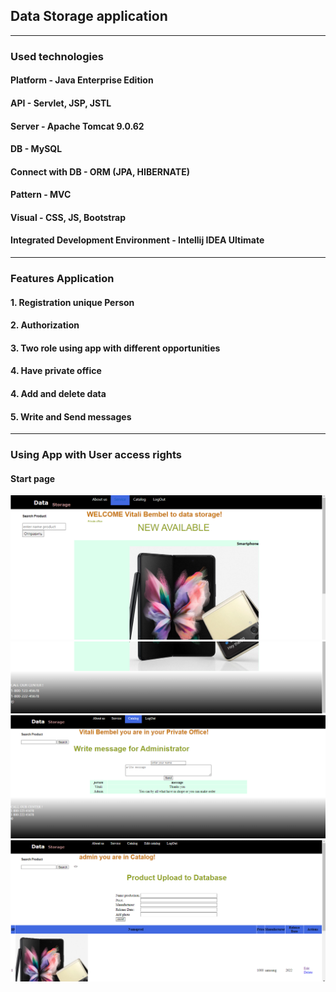 ## Data Storage application
____
### Used technologies
#### Platform - Java Enterprise Edition
#### API - Servlet, JSP, JSTL
#### Server - Apache Tomcat 9.0.62
#### DB - MySQL
#### Connect with DB - ORM (JPA, HIBERNATE)
#### Pattern - MVC
#### Visual - CSS, JS, Bootstrap
#### Integrated Development Environment - Intellij IDEA Ultimate
____
### Features Application
#### 1. Registration unique Person
#### 2. Authorization
#### 3. Two role using app with different opportunities
#### 4. Have private office
#### 4. Add and delete data 
#### 5. Write and Send messages 
____
### Using App with User access rights
#### Start page
![Start page of Application](https://github.com/bembel1993/imgForDiplom/blob/main/1_dataStore.png)
![Start page of Application](https://github.com/bembel1993/imgForDiplom/blob/main/2_dataStore.png)
![Start page of Application](https://github.com/bembel1993/imgForDiplom/blob/main/jee1.png)
![Start page of Application](https://github.com/bembel1993/imgForDiplom/blob/main/jee2.png)
